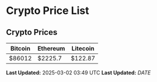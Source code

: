 # Crypto Price List

## Crypto Prices
| Bitcoin | Ethereum | Litecoin |
| ------- | -------- | -------- |
| $86012 | $2225.7 | $122.87 |
**Last Updated:** 2025-03-02 03:49 UTC
**Last Updated:** $DATE$
